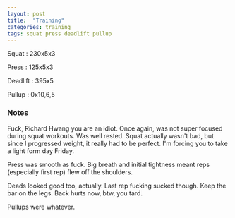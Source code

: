 ```yaml
---
layout: post
title:  "Training"
categories: training
tags: squat press deadlift pullup
---
```


Squat       :   230x5x3

Press       :   125x5x3

Deadlift    :   395x5 

Pullup      :   0x10,6,5

### Notes

Fuck, Richard Hwang you are an idiot. Once again, was not super focused during squat
workouts. Was well rested. Squat actually wasn't bad, but since I progressed weight, it
really had to be perfect. I'm forcing you to take a light form day Friday.

Press was smooth as fuck. Big breath and initial tightness meant reps (especially first
rep) flew off the shoulders.

Deads looked good too, actually. Last rep fucking sucked though. Keep the bar on the
legs. Back hurts now, btw, you tard.

Pullups were whatever.
